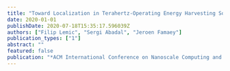 ```yaml
---
title: "Toward Localization in Terahertz-Operating Energy Harvesting Software-Defined Metamaterials: Context Analysis"
date: 2020-01-01
publishDate: 2020-07-18T15:35:17.596039Z
authors: ["Filip Lemic", "Sergi Abadal", "Jeroen Famaey"]
publication_types: ["1"]
abstract: ""
featured: false
publication: "*ACM International Conference on Nanoscale Computing and Communication (NanoCom)*"
---
```


